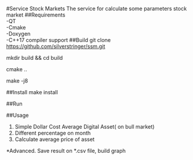 #Service Stock Markets
The service for calculate some parameters stock market
##Requirements
<br>-QT
<br>-Cmake
<br>-Doxygen
<br>-C++17 compiler support
##Build
git clone https://github.com/silverstringer/ssm.git

mkdir build && cd build

cmake ..

make -j8

##Install
make install

##Run


##Usage
1) Simple  Dollar Cost Average Digital Asset( on bull market)
2) Different percentage on month
3) Calculate average price of asset

*Advanced. Save result on *.csv file, build graph



